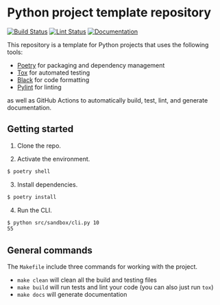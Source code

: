 # Python project template repository

[![Build Status](https://github.com/aprybutok/abm_biopsy/workflows/build/badge.svg)](https://github.com/aprybutok/abm_biopsy/actions?query=workflow%3Abuild)
[![Lint Status](https://github.com/aprybutok/abm_biopsy/workflows/lint/badge.svg)](https://github.com/aprybutok/abm_biopsy/actions?query=workflow%3Alint)
[![Documentation](https://github.com/aprybutok/abm_biopsy/workflows/documentation/badge.svg)](https://aprybutok.github.io/abm_biopsy/)

This repository is a template for Python projects that uses the following tools:

- [Poetry](https://python-poetry.org/) for packaging and dependency management
- [Tox](https://tox.readthedocs.io/en/latest/) for automated testing
- [Black](https://black.readthedocs.io/en/stable/) for code formatting
- [Pylint](https://www.pylint.org/) for linting

as well as GitHub Actions to automatically build, test, lint, and generate documentation.

## Getting started

1. Clone the repo.

2. Activate the environment.

```bash
$ poetry shell
```

3. Install dependencies.

```bash
$ poetry install
```

4. Run the CLI.

```bash
$ python src/sandbox/cli.py 10
55
```

## General commands

The `Makefile` include three commands for working with the project.

- `make clean` will clean all the build and testing files
- `make build` will run tests and lint your code (you can also just run `tox`)
- `make docs` will generate documentation

